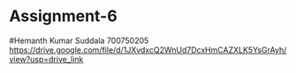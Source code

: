 # Assignment-6
#Hemanth Kumar Suddala 700750205
https://drive.google.com/file/d/1JXvdxcQ2WnUd7DcxHmCAZXLK5YsGrAyh/view?usp=drive_link
